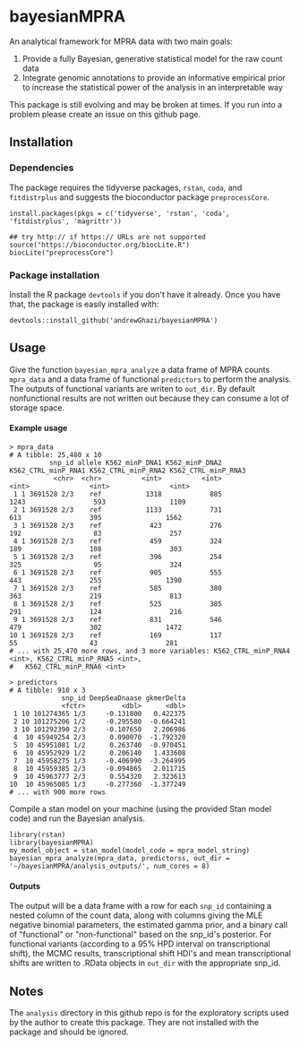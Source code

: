 # bayesianMPRA
An analytical framework for MPRA data with two main goals:
1. Provide a fully Bayesian, generative statistical model for the raw count data
2. Integrate genomic annotations to provide an informative empirical prior to increase the statistical power of the analysis in an interpretable way

This package is still evolving and may be broken at times. If you run into a problem please create an issue on this github page.

## Installation  

### Dependencies  

The package requires the tidyverse packages, `rstan`, `coda`, and `fitdistrplus` and suggests the bioconductor package `preprocessCore`.

```
install.packages(pkgs = c('tidyverse', 'rstan', 'coda', 'fitdistrplus', 'magrittr'))

## try http:// if https:// URLs are not supported
source("https://bioconductor.org/biocLite.R")
biocLite("preprocessCore")
```

### Package installation

Install the R package `devtools` if you don't have it already. Once you have that, the package is easily installed with:

```
devtools::install_github('andrewGhazi/bayesianMPRA') 
```
## Usage

Give the function `bayesian_mpra_analyze` a data frame of MPRA counts `mpra_data` and a data frame of functional `predictors` to perform the analysis. The outputs of functional variants are writen to `out_dir`. By default nonfunctional results are not written out because they can consume a lot of storage space. 

#### Example usage

```
> mpra_data
# A tibble: 25,480 x 10
          snp_id allele K562_minP_DNA1 K562_minP_DNA2 K562_CTRL_minP_RNA1 K562_CTRL_minP_RNA2 K562_CTRL_minP_RNA3
           <chr>  <chr>          <int>          <int>               <int>               <int>               <int>
 1 1 3691528 2/3    ref           1318            885                1243                 593                1109
 2 1 3691528 2/3    ref           1133            731                 613                 395                1562
 3 1 3691528 2/3    ref            423            276                 192                  83                 257
 4 1 3691528 2/3    ref            459            324                 189                 108                 303
 5 1 3691528 2/3    ref            396            254                 325                  95                 324
 6 1 3691528 2/3    ref            905            555                 443                 255                1390
 7 1 3691528 2/3    ref            585            380                 363                 219                 813
 8 1 3691528 2/3    ref            525            385                 291                 124                 216
 9 1 3691528 2/3    ref            831            546                 479                 302                1472
10 1 3691528 2/3    ref            169            117                  55                  43                 281
# ... with 25,470 more rows, and 3 more variables: K562_CTRL_minP_RNA4 <int>, K562_CTRL_minP_RNA5 <int>,
#   K562_CTRL_minP_RNA6 <int>

> predictors
# A tibble: 910 x 3
             snp_id DeepSeaDnaase gkmerDelta
             <fctr>         <dbl>      <dbl>
 1 10 101274365 1/3     -0.131800   0.422375
 2 10 101275206 1/2     -0.295580  -0.664241
 3 10 101292390 2/3     -0.107650   2.206986
 4  10 45949254 2/3      0.090070  -1.792320
 5  10 45951081 1/2      0.263740  -0.970451
 6  10 45952929 1/2      0.206140   1.433608
 7  10 45958275 1/3     -0.406990  -3.264995
 8  10 45959385 2/3     -0.094865   2.011715
 9  10 45963777 2/3      0.554320   2.323613
10  10 45965085 1/3     -0.277360  -1.377249
# ... with 900 more rows
```

Compile a stan model on your machine (using the provided Stan model code) and run the Bayesian analysis.
```
library(rstan)
library(bayesianMPRA)
my_model_object = stan_model(model_code = mpra_model_string)
bayesian_mpra_analyze(mpra_data, predictorss, out_dir = '~/bayesianMPRA/analysis_outputs/', num_cores = 8)

```
#### Outputs  
The output will be a data frame with a row for each `snp_id` containing a nested column of the count data, along with columns giving the MLE negative binomial parameters, the estimated gamma prior, and a binary call of "functional" or "non-functional" based on the snp_id's posterior. For functional variants (according to a 95% HPD interval on transcriptional shift), the MCMC results, transcriptional shift HDI's and mean transcriptional shifts are written to .RData objects in `out_dir` with the appropriate snp_id.

## Notes

The `analysis` directory in this github repo is for the exploratory scripts used by the author to create this package. They are not installed with the package and should be ignored.
